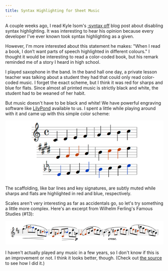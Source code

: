 ```yaml
---
title: Syntax Highlighting for Sheet Music
---
```


A couple weeks ago, I read Kyle Isom's [:syntax off][1] blog post
about disabling syntax highlighting. It was interesting to hear his
opinion because every developer I've ever known took syntax
highlighting as a given.

However, I'm more interested about this statement he makes: "When
I read a book, I don’t want parts of speech highlighted in different
colours." I thought it would be interesting to read a color-coded
book, but his remark reminded me of a story I heard in high school.

I played saxophone in the band. In the band hall one day, a private
lesson teacher was talking about a student they had that could only
read color-coded music. I forget the exact scheme, but I think it
was red for sharps and blue for flats. Since almost all printed
music is strictly black and white, the student had to be weaned of
her habit.

But music doesn't have to be black and white! We have powerful
engraving software like [LilyPond][2] available to us. I spent a
little while playing around with it and came up with this simple
color scheme:

![Musical scales][3]

The scaffolding, like bar lines and key signatures, are subtly muted
while sharps and flats are highlighted in red and blue, respectively.

Scales aren't very interesting as far as accidentals go, so let's
try something a little more complex. Here's an excerpt from Wilhelm
Ferling's Famous Studies (#13):

![Ferling's Famous Studies #13][4]

I haven't actually played any music in a few years, so I don't know
if this is an improvement or not. I think it looks better, though.
(Check out [the source][5] to see how I did it.)

[1]: http://www.kyleisom.net/blog/2012/10/17/syntax-off/
[2]: http://lilypond.org
[3]: /static/images/2012/11/15/musical-scales.png
[4]: /static/images/2012/11/15/ferlings-famous-studies-13.png
[5]: https://gist.github.com/tfausak/4083481
